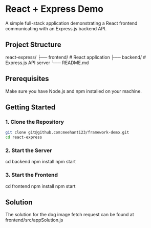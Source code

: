 # React + Express Demo

A simple full-stack application demonstrating a React frontend communicating with an Express.js backend API.

## Project Structure
react-express/
├── frontend/          # React application
├── backend/           # Express.js API server
└── README.md

## Prerequisites

Make sure you have Node.js and npm installed on your machine.

## Getting Started

### 1. Clone the Repository

```bash
git clone git@github.com:meehanti23/framework-demo.git
cd react-express
```

### 2. Start the Server

cd backend
npm install
npm start

### 3. Start the Frontend

cd frontend
npm install
npm start


## Solution
The solution for the dog image fetch request can be found at frontend/src/appSolution.js